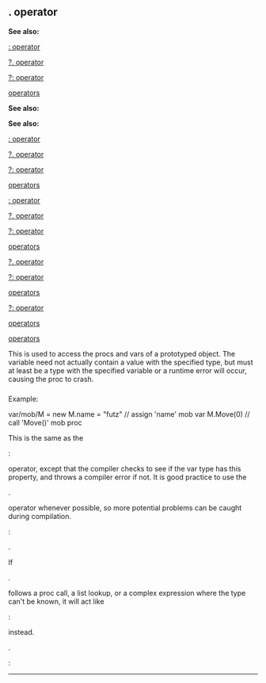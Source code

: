 

 . operator
------------




**See also:** 


[: operator](#/operator/:) 

[?. operator](#/operator/%3f%2e) 

[?: operator](#/operator/%3f:) 

[operators](#/operator) 






**See also:** 

**See also:**

[: operator](#/operator/:) 

[?. operator](#/operator/%3f%2e) 

[?: operator](#/operator/%3f:) 

[operators](#/operator) 




[: operator](#/operator/:)

[?. operator](#/operator/%3f%2e) 

[?: operator](#/operator/%3f:) 

[operators](#/operator) 



[?. operator](#/operator/%3f%2e)

[?: operator](#/operator/%3f:) 

[operators](#/operator) 


[?: operator](#/operator/%3f:)

[operators](#/operator) 

[operators](#/operator)

 This is used to access the procs and vars of a prototyped object. The
variable need not actually contain a value with the specified type, but must
at least be a type with the specified variable or a runtime error will
occur, causing the proc to crash.



### 
 Example:



 var/mob/M = new
M.name = "futz" // assign 'name' mob var
M.Move(0) // call 'Move()' mob proc


 This is the same as the
 
 :
 
 operator, except that the compiler
checks to see if the var type has this property, and throws a compiler error
if not. It is good practice to use the
 
 .
 
 operator whenever possible,
so more potential problems can be caught during compilation.




 :


 .


 If
 
 .
 
 follows a proc call, a list lookup, or a complex expression
where the type can't be known, it will act like
 
 :
 
 instead.




 .


 :



---


